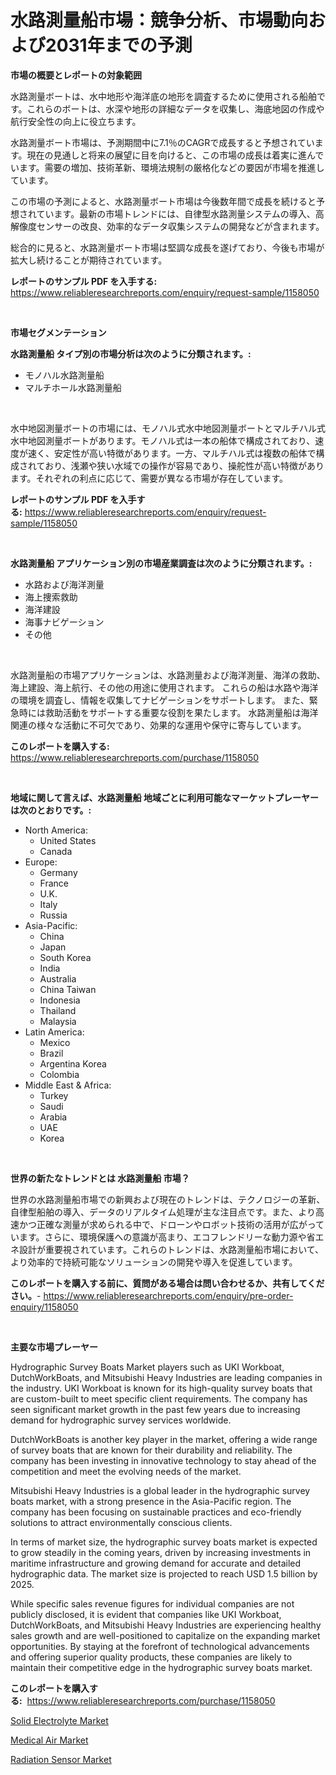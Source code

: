 <p><h1>水路測量船市場：競争分析、市場動向および2031年までの予測</h1></p><p><strong>市場の概要とレポートの対象範囲</strong></p>
<p><p>水路測量ボートは、水中地形や海洋底の地形を調査するために使用される船舶です。これらのボートは、水深や地形の詳細なデータを収集し、海底地図の作成や航行安全性の向上に役立ちます。</p><p>水路測量ボート市場は、予測期間中に7.1％のCAGRで成長すると予想されています。現在の見通しと将来の展望に目を向けると、この市場の成長は着実に進んでいます。需要の増加、技術革新、環境法規制の厳格化などの要因が市場を推進しています。</p><p>この市場の予測によると、水路測量ボート市場は今後数年間で成長を続けると予想されています。最新の市場トレンドには、自律型水路測量システムの導入、高解像度センサーの改良、効率的なデータ収集システムの開発などが含まれます。</p><p>総合的に見ると、水路測量ボート市場は堅調な成長を遂げており、今後も市場が拡大し続けることが期待されています。</p></p>
<p><strong>レポートのサンプル PDF を入手する:</strong> <a href="https://www.reliableresearchreports.com/enquiry/request-sample/1158050">https://www.reliableresearchreports.com/enquiry/request-sample/1158050</a></p>
<p>&nbsp;</p>
<p><strong>市場セグメンテーション</strong></p>
<p><strong>水路測量船 タイプ別の市場分析は次のように分類されます。:</strong></p>
<p><ul><li>モノハル水路測量船</li><li>マルチホール水路測量船</li></ul></p>
<p>&nbsp;</p>
<p><p>水中地図測量ボートの市場には、モノハル式水中地図測量ボートとマルチハル式水中地図測量ボートがあります。モノハル式は一本の船体で構成されており、速度が速く、安定性が高い特徴があります。一方、マルチハル式は複数の船体で構成されており、浅瀬や狭い水域での操作が容易であり、操舵性が高い特徴があります。それぞれの利点に応じて、需要が異なる市場が存在しています。</p></p>
<p><strong>レポートのサンプル PDF を入手する:</strong>&nbsp;<a href="https://www.reliableresearchreports.com/enquiry/request-sample/1158050">https://www.reliableresearchreports.com/enquiry/request-sample/1158050</a></p>
<p>&nbsp;</p>
<p><strong> 水路測量船 アプリケーション別の市場産業調査は次のように分類されます。:</strong></p>
<p><ul><li>水路および海洋測量</li><li>海上捜索救助</li><li>海洋建設</li><li>海事ナビゲーション</li><li>その他</li></ul></p>
<p>&nbsp;</p>
<p><p>水路測量船の市場アプリケーションは、水路測量および海洋測量、海洋の救助、海上建設、海上航行、その他の用途に使用されます。 これらの船は水路や海洋の環境を調査し、情報を収集してナビゲーションをサポートします。 また、緊急時には救助活動をサポートする重要な役割を果たします。 水路測量船は海洋関連の様々な活動に不可欠であり、効果的な運用や保守に寄与しています。</p></p>
<p><strong>このレポートを購入する:</strong>&nbsp; <a href="https://www.reliableresearchreports.com/purchase/1158050">https://www.reliableresearchreports.com/purchase/1158050</a></p>
<p>&nbsp;</p>
<p><strong>地域に関して言えば、水路測量船 地域ごとに利用可能なマーケットプレーヤーは次のとおりです。:</strong></p>
<p><ul>
    <li>
        North America:
        <ul>
            <li>United States</li>
            <li>Canada</li>
        </ul>
    </li>
    <li>
        Europe:
        <ul>
            <li>Germany</li>
            <li>France</li>
            <li>U.K.</li>
            <li>Italy</li>
            <li>Russia</li>
        </ul>
    </li>
    <li>
        Asia-Pacific:
        <ul>
            <li>China</li>
            <li>Japan</li>
            <li>South Korea</li>
            <li>India</li>
            <li>Australia</li>
            <li>China Taiwan</li>
            <li>Indonesia</li>
            <li>Thailand</li>
            <li>Malaysia</li>
        </ul>
    </li>
    <li>
        Latin America:
        <ul>
            <li>Mexico</li>
            <li>Brazil</li>
            <li>Argentina Korea</li>
            <li>Colombia</li>
        </ul>
    </li>
    <li>
        Middle East & Africa:
        <ul>
            <li>Turkey</li>
            <li>Saudi</li>
            <li>Arabia</li>
            <li>UAE</li>
            <li>Korea</li>
        </ul>
    </li>
    </ul></p>
<p>&nbsp;</p>
<p><strong>世界の新たなトレンドとは 水路測量船 市場？</strong></p>
<p><p>世界の水路測量船市場での新興および現在のトレンドは、テクノロジーの革新、自律型船舶の導入、データのリアルタイム処理が主な注目点です。また、より高速かつ正確な測量が求められる中で、ドローンやロボット技術の活用が広がっています。さらに、環境保護への意識が高まり、エコフレンドリーな動力源や省エネ設計が重要視されています。これらのトレンドは、水路測量船市場において、より効率的で持続可能なソリューションの開発や導入を促進しています。</p></p>
<p><strong>このレポートを購入する前に、質問がある場合は問い合わせるか、共有してください。</strong>- <a href="https://www.reliableresearchreports.com/enquiry/pre-order-enquiry/1158050">https://www.reliableresearchreports.com/enquiry/pre-order-enquiry/1158050</a></p>
<p>&nbsp;</p>
<p><strong>主要な市場プレーヤー</strong></p>
<p><p>Hydrographic Survey Boats Market players such as UKI Workboat, DutchWorkBoats, and Mitsubishi Heavy Industries are leading companies in the industry. UKI Workboat is known for its high-quality survey boats that are custom-built to meet specific client requirements. The company has seen significant market growth in the past few years due to increasing demand for hydrographic survey services worldwide.</p><p>DutchWorkBoats is another key player in the market, offering a wide range of survey boats that are known for their durability and reliability. The company has been investing in innovative technology to stay ahead of the competition and meet the evolving needs of the market.</p><p>Mitsubishi Heavy Industries is a global leader in the hydrographic survey boats market, with a strong presence in the Asia-Pacific region. The company has been focusing on sustainable practices and eco-friendly solutions to attract environmentally conscious clients.</p><p>In terms of market size, the hydrographic survey boats market is expected to grow steadily in the coming years, driven by increasing investments in maritime infrastructure and growing demand for accurate and detailed hydrographic data. The market size is projected to reach USD 1.5 billion by 2025.</p><p>While specific sales revenue figures for individual companies are not publicly disclosed, it is evident that companies like UKI Workboat, DutchWorkBoats, and Mitsubishi Heavy Industries are experiencing healthy sales growth and are well-positioned to capitalize on the expanding market opportunities. By staying at the forefront of technological advancements and offering superior quality products, these companies are likely to maintain their competitive edge in the hydrographic survey boats market.</p></p>
<p><strong>このレポートを購入する:</strong>&nbsp;&nbsp;<a href="https://www.reliableresearchreports.com/purchase/1158050">https://www.reliableresearchreports.com/purchase/1158050</a></p>
<p><p><a href="https://view.publitas.com/reportprime-1/solid-electrolyte-market-analysis-examines-its-scope-on-growth-opportunities-and-forecasted-trends-spanning-from-2023-to-2030/">Solid Electrolyte Market</a></p><p><a href="https://github.com/Sinjinluong3e0awx2m195k76/Market-Research-Report-List-1/blob/main/medical-air-market.md">Medical Air Market</a></p><p><a href="https://view.publitas.com/reportprime-1/radiation-sensor-market-size-focuses-on-market-dynamics-in-depth-analysis-and-future-projections-of-its-market-forecasted-for-period-from-2023-to-2030/">Radiation Sensor Market</a></p></p>